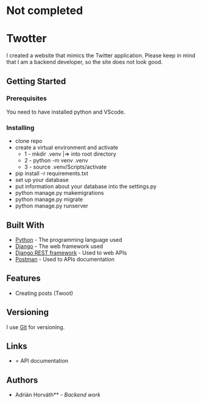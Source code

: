 # Not completed

# Twotter

I created a website that mimics the Twitter application. Please keep in mind that I am a backend developer, so the site does not look good.

## Getting Started


### Prerequisites

You need to have installed python and VScode.


### Installing

* clone repo 
* create a virtual environment and activate
  * 1 - mkdir .venv   |=>  into root directory
  * 2 - python -m venv .venv
  * 3 - source .venv/Scripts/activate
* pip install -r requirements.txt
* set up your database
* put information about your database into the settings.py
* python manage.py makemigrations
* python manage.py migrate
* python manage.py runserver

## Built With

* [Python](https://www.python.org/) - The programming language used
* [Django](https://docs.djangoproject.com) - The web framework used
* [Django REST framework](https://www.django-rest-framework.org/) - Used to web APIs
* [Postman](https://www.postman.com/) - Used to APIs documentation

## Features

* Creating posts (Twoot)


## Versioning

I use [Git](https://git-scm.com/) for versioning.

## Links

*  = API documentation    
 

## Authors

* Adrián Horváth** - *Backend work* 
